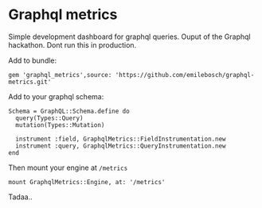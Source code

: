 # Graphql metrics

Simple development dashboard for graphql queries. Ouput of the Graphql hackathon. Dont run this in production.

Add to bundle:

```
gem 'graphql_metrics',source: 'https://github.com/emilebosch/graphql-metrics.git'
```

Add to your graphql schema:

```
Schema = GraphQL::Schema.define do
  query(Types::Query)
  mutation(Types::Mutation)
  
  instrument :field, GraphqlMetrics::FieldInstrumentation.new
  instrument :query, GraphqlMetrics::QueryInstrumentation.new
end
```

Then mount your engine at `/metrics`

```
mount GraphqlMetrics::Engine, at: '/metrics'
```

Tadaa..